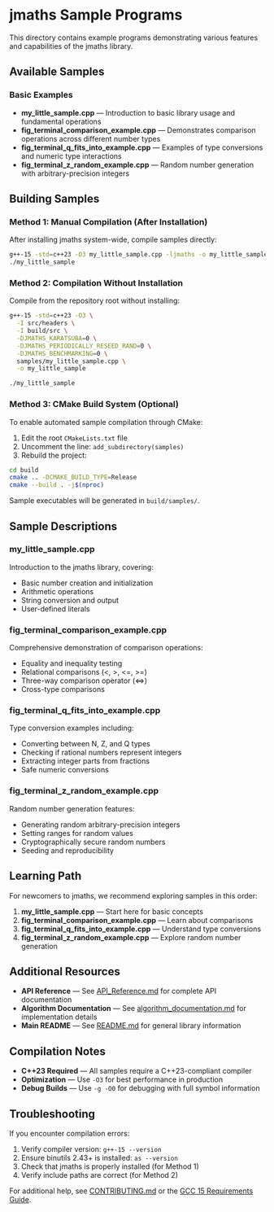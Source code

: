 # jmaths Sample Programs

This directory contains example programs demonstrating various features and capabilities of the jmaths library.

## Available Samples

### Basic Examples

- **my_little_sample.cpp** — Introduction to basic library usage and fundamental operations
- **fig_terminal_comparison_example.cpp** — Demonstrates comparison operations across different number types
- **fig_terminal_q_fits_into_example.cpp** — Examples of type conversions and numeric type interactions
- **fig_terminal_z_random_example.cpp** — Random number generation with arbitrary-precision integers

## Building Samples

### Method 1: Manual Compilation (After Installation)

After installing jmaths system-wide, compile samples directly:

```bash
g++-15 -std=c++23 -O3 my_little_sample.cpp -ljmaths -o my_little_sample
./my_little_sample
```

### Method 2: Compilation Without Installation

Compile from the repository root without installing:

```bash
g++-15 -std=c++23 -O3 \
  -I src/headers \
  -I build/src \
  -DJMATHS_KARATSUBA=0 \
  -DJMATHS_PERIODICALLY_RESEED_RAND=0 \
  -DJMATHS_BENCHMARKING=0 \
  samples/my_little_sample.cpp \
  -o my_little_sample

./my_little_sample
```

### Method 3: CMake Build System (Optional)

To enable automated sample compilation through CMake:

1. Edit the root `CMakeLists.txt` file
2. Uncomment the line: `add_subdirectory(samples)`
3. Rebuild the project:

```bash
cd build
cmake .. -DCMAKE_BUILD_TYPE=Release
cmake --build . -j$(nproc)
```

Sample executables will be generated in `build/samples/`.

## Sample Descriptions

### my_little_sample.cpp
Introduction to the jmaths library, covering:
- Basic number creation and initialization
- Arithmetic operations
- String conversion and output
- User-defined literals

### fig_terminal_comparison_example.cpp
Comprehensive demonstration of comparison operations:
- Equality and inequality testing
- Relational comparisons (<, >, <=, >=)
- Three-way comparison operator (<=>)
- Cross-type comparisons

### fig_terminal_q_fits_into_example.cpp
Type conversion examples including:
- Converting between N, Z, and Q types
- Checking if rational numbers represent integers
- Extracting integer parts from fractions
- Safe numeric conversions

### fig_terminal_z_random_example.cpp
Random number generation features:
- Generating random arbitrary-precision integers
- Setting ranges for random values
- Cryptographically secure random numbers
- Seeding and reproducibility

## Learning Path

For newcomers to jmaths, we recommend exploring samples in this order:

1. **my_little_sample.cpp** — Start here for basic concepts
2. **fig_terminal_comparison_example.cpp** — Learn about comparisons
3. **fig_terminal_q_fits_into_example.cpp** — Understand type conversions
4. **fig_terminal_z_random_example.cpp** — Explore random number generation

## Additional Resources

- **API Reference** — See [API_Reference.md](API_Reference.md) for complete API documentation
- **Algorithm Documentation** — See [algorithm_documentation.md](algorithm_documentation.md) for implementation details
- **Main README** — See [README.md](../README.md) for general library information

## Compilation Notes

- **C++23 Required** — All samples require a C++23-compliant compiler
- **Optimization** — Use `-O3` for best performance in production
- **Debug Builds** — Use `-g -O0` for debugging with full symbol information

## Troubleshooting

If you encounter compilation errors:

1. Verify compiler version: `g++-15 --version`
2. Ensure binutils 2.43+ is installed: `as --version`
3. Check that jmaths is properly installed (for Method 1)
4. Verify include paths are correct (for Method 2)

For additional help, see [CONTRIBUTING.md](../CONTRIBUTING.md) or the [GCC 15 Requirements Guide](GCC15_REQUIREMENTS.md).


